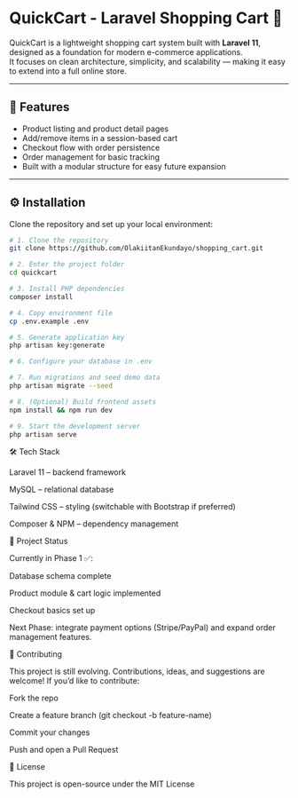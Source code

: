 # QuickCart - Laravel Shopping Cart 🛒

QuickCart is a lightweight shopping cart system built with **Laravel 11**, designed as a foundation for modern e-commerce applications.  
It focuses on clean architecture, simplicity, and scalability — making it easy to extend into a full online store.

---

## 🚀 Features

-   Product listing and product detail pages
-   Add/remove items in a session-based cart
-   Checkout flow with order persistence
-   Order management for basic tracking
-   Built with a modular structure for easy future expansion

---

## ⚙️ Installation

Clone the repository and set up your local environment:

```bash
# 1. Clone the repository
git clone https://github.com/OlakiitanEkundayo/shopping_cart.git

# 2. Enter the project folder
cd quickcart

# 3. Install PHP dependencies
composer install

# 4. Copy environment file
cp .env.example .env

# 5. Generate application key
php artisan key:generate

# 6. Configure your database in .env

# 7. Run migrations and seed demo data
php artisan migrate --seed

# 8. (Optional) Build frontend assets
npm install && npm run dev

# 9. Start the development server
php artisan serve
```

🛠️ Tech Stack

Laravel 11 – backend framework

MySQL – relational database

Tailwind CSS – styling (switchable with Bootstrap if preferred)

Composer & NPM – dependency management

📌 Project Status

Currently in Phase 1 ✅:

Database schema complete

Product module & cart logic implemented

Checkout basics set up

Next Phase: integrate payment options (Stripe/PayPal) and expand order management features.

🤝 Contributing

This project is still evolving. Contributions, ideas, and suggestions are welcome!
If you’d like to contribute:

Fork the repo

Create a feature branch (git checkout -b feature-name)

Commit your changes

Push and open a Pull Request

📄 License

This project is open-source under the MIT License
